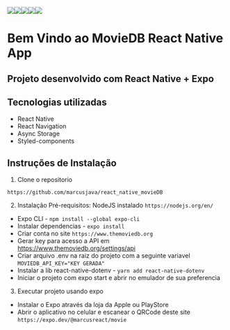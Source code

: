 <img src="assets/movie1.jpg" /><img src="assets/movie2.jpg" /><img src="assets/movie3.jpg" /><img src="assets/movie4.jpg" /><img src="assets/movie5.jpg" />

# Bem Vindo ao MovieDB React Native App

## Projeto desenvolvido com React Native + Expo

## Tecnologias utilizadas

- React Native
- React Navigation
- Async Storage
- Styled-components

## Instruções de Instalação

1. Clone o repositorio

`https://github.com/marcusjava/react_native_movieDB`

2. Instalação
   Pré-requisitos: NodeJS instalado `https://nodejs.org/en/`

- Expo CLI - `npm install --global expo-cli`
- Instalar dependencias - `expo install`
- Criar conta no site `https://www.themoviedb.org`
- Gerar key para acesso a API em https://www.themoviedb.org/settings/api
- Criar arquivo .env na raiz do projeto com a seguinte variavel `MOVIEDB_API_KEY="KEY GERADA"`
- Instalar a lib react-native-dotenv - `yarn add react-native-dotenv`
- Iniciar o projeto com expo start e abrir no emulador de sua preferencia

3. Executar projeto usando expo

- Instalar o Expo através da loja da Apple ou PlayStore
- Abrir o aplicativo no celular e escanear o QRCode deste site `https://expo.dev/@marcusreact/movie`
